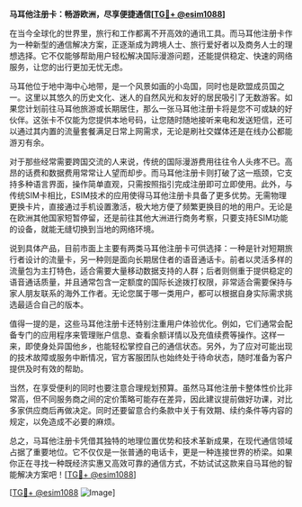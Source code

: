 **马耳他注册卡：畅游欧洲，尽享便捷通信[[TG💪+ @esim1088](https://t.me/s/esim1088)]**

在当今全球化的世界里，旅行和工作都离不开高效的通讯工具。而马耳他注册卡作为一种新型的通信解决方案，正逐渐成为跨境人士、旅行爱好者以及商务人士的理想选择。它不仅能够帮助用户轻松解决国际漫游问题，还能提供稳定、快速的网络服务，让您的出行更加无忧无虑。

马耳他位于地中海中心地带，是一个风景如画的小岛国，同时也是欧盟成员国之一。这里以其悠久的历史文化、迷人的自然风光和友好的居民吸引了无数游客。如果您计划前往马耳他旅游或长期居住，那么一张马耳他注册卡将是您不可或缺的好伙伴。这张卡不仅能为您提供本地号码，让您随时随地接听来电和发送短信，还可以通过其内置的流量套餐满足日常上网需求，无论是刷社交媒体还是在线办公都能游刃有余。

对于那些经常需要跨国交流的人来说，传统的国际漫游费用往往令人头疼不已。高昂的话费和数据费用常常让人望而却步。而马耳他注册卡则打破了这一瓶颈，它支持多种语言界面，操作简单直观，只需按照指引完成注册即可立即使用。此外，与传统SIM卡相比，ESIM技术的应用使得马耳他注册卡具备了更多优势。无需物理更换卡片，直接通过手机设置激活，极大地方便了频繁更换目的地的用户。无论是在欧洲其他国家短暂停留，还是前往其他大洲进行商务考察，只要支持ESIM功能的设备，就能无缝切换到当地的网络环境。

说到具体产品，目前市面上主要有两类马耳他注册卡可供选择：一种是针对短期旅行者设计的流量卡，另一种则是面向长期居住者的语音通话卡。前者以灵活多样的流量包为主打特色，适合需要大量移动数据支持的人群；后者则侧重于提供稳定的语音通话质量，并且通常包含一定额度的国际长途拨打权限，非常适合需要保持与家人朋友联系的海外工作者。无论您属于哪一类用户，都可以根据自身实际需求挑选最适合自己的版本。

值得一提的是，这些马耳他注册卡还特别注重用户体验优化。例如，它们通常会配备专门的应用程序来管理账户信息、查看余额详情以及充值续费等操作。这样一来，即使身处异国他乡，也能轻松掌控自己的通信状态。另外，为了应对可能出现的技术故障或服务中断情况，官方客服团队也始终处于待命状态，随时准备为客户提供及时有效的帮助。

当然，在享受便利的同时也要注意合理规划预算。虽然马耳他注册卡整体性价比非常高，但不同服务商之间的定价策略可能存在差异，因此建议提前做好功课，对比多家供应商后再做决定。同时还要留意合约条款中关于有效期、续约条件等内容的规定，以免造成不必要的麻烦。

总之，马耳他注册卡凭借其独特的地理位置优势和技术革新成果，在现代通信领域占据了重要地位。它不仅仅是一张普通的电话卡，更是一种连接世界的桥梁。如果你正在寻找一种既经济实惠又高效可靠的通信方式，不妨试试这款来自马耳他的智能解决方案吧！[[TG💪+ @esim1088](https://t.me/s/esim1088)]

[[TG💪+ @esim1088](https://t.me/s/esim1088) ![Image](https://i.postimg.cc/4NQfJmqS/Snipaste-2025-05-13-00-14-12.png)]